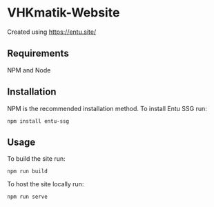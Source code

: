 # VHKmatik-Website

Created using https://entu.site/

## Requirements

NPM and Node

## Installation

NPM is the recommended installation method. To install Entu SSG run:
```shell
npm install entu-ssg
```

## Usage

To build the site run:
```shell
npm run build
```

To host the site locally run:
```shell
npm run serve
```
